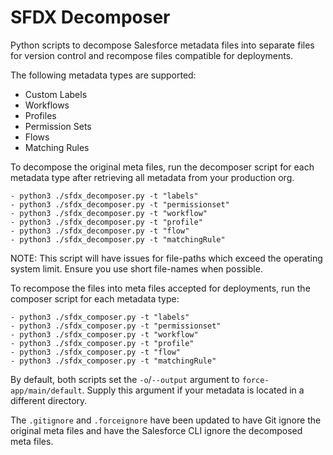# SFDX Decomposer

Python scripts to decompose Salesforce metadata files into separate files for version control and recompose files compatible for deployments.

The following metadata types are supported:
- Custom Labels
- Workflows
- Profiles
- Permission Sets
- Flows
- Matching Rules

To decompose the original meta files, run the decomposer script for each metadata type after retrieving all metadata from your production org.

```
- python3 ./sfdx_decomposer.py -t "labels"
- python3 ./sfdx_decomposer.py -t "permissionset"
- python3 ./sfdx_decomposer.py -t "workflow"
- python3 ./sfdx_decomposer.py -t "profile"
- python3 ./sfdx_decomposer.py -t "flow"
- python3 ./sfdx_decomposer.py -t "matchingRule"
```

NOTE: This script will have issues for file-paths which exceed the operating system limit. Ensure you use short file-names when possible.

To recompose the files into meta files accepted for deployments, run the composer script for each metadata type:

```
- python3 ./sfdx_composer.py -t "labels"
- python3 ./sfdx_composer.py -t "permissionset"
- python3 ./sfdx_composer.py -t "workflow"
- python3 ./sfdx_composer.py -t "profile"
- python3 ./sfdx_composer.py -t "flow"
- python3 ./sfdx_composer.py -t "matchingRule"
```

By default, both scripts set the `-o`/`--output` argument to `force-app/main/default`. Supply this argument if your metadata is located in a different directory.

The `.gitignore` and `.forceignore` have been updated to have Git ignore the original meta files and have the Salesforce CLI ignore the decomposed meta files.
